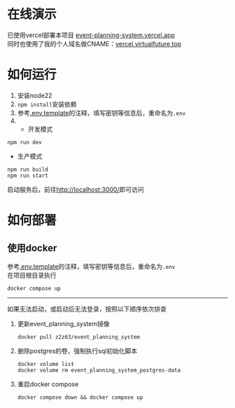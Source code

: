 # 在线演示

已使用vercel部署本项目 [event-planning-system.vercel.app](https://event-planning-system.vercel.app/)  
同时也使用了我的个人域名做CNAME：[vercel.virtualfuture.top](https://vercel.virtualfuture.top/)
# 如何运行

1. 安装node22
2. `npm install`安装依赖
3. 参考[.env.template](.env.template)的注释，填写密钥等信息后，重命名为`.env`
4.
   - 开发模式
 ```shell
 npm run dev
 ```
   - 生产模式
 ```shell
 npm run build
 npm run start
 ```

启动服务后，前往<http://localhost:3000/>即可访问

# 如何部署

## 使用docker

参考[.env.template](.env.template)的注释，填写密钥等信息后，重命名为`.env`  
在项目根目录执行

```shell
docker compose up
```

---
如果无法启动，或启动后无法登录，按照以下顺序依次排查

1. 更新event_planning_system镜像
   ```shell
   docker pull z2z63/event_planning_system
   ```
2. 删除postgres的卷，强制执行sql初始化脚本
   ```shell
   docker volume list
   docker volume rm event_planning_system_postgres-data
   ```
3. 重启docker compose
   ```shell
   docker compose down && docker compose up
   ```